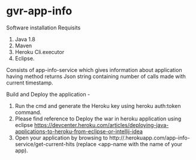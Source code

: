 # gvr-app-info
Software installation Requisits
1) Java 1.8
2) Maven
3) Heroku Cli.executor
4) Eclipse.

Consists of app-info-service which gives information about application having method 
returns Json string containing number of calls made with current timestamp.

Build and Deploy the application -
1. Run the cmd and generate the Heroku key using heroku auth:token command.
2. Please find reference to Deploy the war in heroku application using eclipse
   https://devcenter.heroku.com/articles/deploying-java-applications-to-heroku-from-eclipse-or-intellij-idea
3. Open your application by browsing to http://<app-name>.herokuapp.com/app-info-service/get-current-hits
   (replace <app-name with the name of your app).
   

